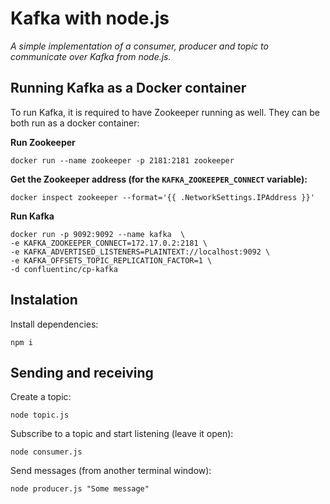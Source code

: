 # Kafka with node.js
*A simple implementation of a consumer, producer and topic to communicate over Kafka from node.js.*

## Running Kafka as a Docker container

To run Kafka, it is required to have Zookeeper running as well. 
They can be both run as a docker container: 

**Run Zookeeper**
```
docker run --name zookeeper -p 2181:2181 zookeeper
```

**Get the Zookeeper address (for the `KAFKA_ZOOKEEPER_CONNECT` variable):**

```
docker inspect zookeeper --format='{{ .NetworkSettings.IPAddress }}'
```

**Run Kafka**
```
docker run -p 9092:9092 --name kafka  \
-e KAFKA_ZOOKEEPER_CONNECT=172.17.0.2:2181 \
-e KAFKA_ADVERTISED_LISTENERS=PLAINTEXT://localhost:9092 \
-e KAFKA_OFFSETS_TOPIC_REPLICATION_FACTOR=1 \
-d confluentinc/cp-kafka
```


## Instalation
Install dependencies: 
```
npm i
```

## Sending and receiving
Create a topic: 
```
node topic.js
```

Subscribe to a topic and start listening (leave it open): 
```
node consumer.js
```

Send messages (from another terminal window): 
```
node producer.js "Some message"
```